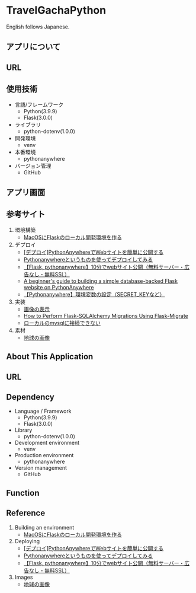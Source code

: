 # TravelGachaPython
English follows Japanese.
## アプリについて

## URL

## 使用技術
- 言語/フレームワーク
  - Python(3.9.9)
  - Flask(3.0.0)
- ライブラリ
  - python-dotenv(1.0.0)
- 開発環境
  - venv
- 本番環境
  - pythonanywhere
- バージョン管理
  - GitHub

## アプリ画面

## 参考サイト
1. 環境構築
    - [MacOSにFlaskのローカル開発環境を作る](https://qiita.com/outsider-kithy/items/9b706a2092538474e5e6)
2. デプロイ
    - [[デプロイ]PythonAnywhereでWebサイトを簡単に公開する](https://chaldene.net/pythonanywhere-deploy)
    - [Pythonanywhereというものを使ってデプロイしてみる](https://qiita.com/sayyyyyy/items/3d5742f5a4c26a90ad0d)
    - [【Flask, pythonanywhere】10分でwebサイト公開（無料サーバー・広告なし・無料SSL）](https://qiita.com/probabilityhill/items/678f77dc96ccad47c401)
    - [A beginner's guide to building a simple database-backed Flask website on PythonAnywhere](https://blog.pythonanywhere.com/121/)
    - [【Pythonanywhere】環境変数の設定（SECRET_KEYなど）](https://qiita.com/probabilityhill/items/f6be8ef9c60940466eef)
3. 実装
    - [画像の表示](https://qiita.com/dem_kk/items/96117a7275c3267d0fbe)
    - [How to Perform Flask-SQLAlchemy Migrations Using Flask-Migrate](https://www.digitalocean.com/community/tutorials/how-to-perform-flask-sqlalchemy-migrations-using-flask-migrate)
    - [ローカルのmysqlに接続できない](https://teratail.com/questions/83388)
4. 素材
    - [地球の画像](https://usagif.com/ja/kaiten-suru-chikyu-no-gif/)

## About This Application

## URL

## Dependency
- Language / Framework
  - Python(3.9.9)
  - Flask(3.0.0)
- Library
  - python-dotenv(1.0.0)
- Development environment
  - venv
- Production environment
  - pythonanywhere
- Version management
  - GitHub

## Function

## Reference
1. Building an environment
    - [MacOSにFlaskのローカル開発環境を作る](https://qiita.com/outsider-kithy/items/9b706a2092538474e5e6)
2. Deploying
    - [[デプロイ]PythonAnywhereでWebサイトを簡単に公開する](https://chaldene.net/pythonanywhere-deploy)
    - [Pythonanywhereというものを使ってデプロイしてみる](https://qiita.com/sayyyyyy/items/3d5742f5a4c26a90ad0d)
    - [【Flask, pythonanywhere】10分でwebサイト公開（無料サーバー・広告なし・無料SSL）](https://qiita.com/probabilityhill/items/678f77dc96ccad47c401)
3. Images
    - [地球の画像](https://usagif.com/ja/kaiten-suru-chikyu-no-gif/)
